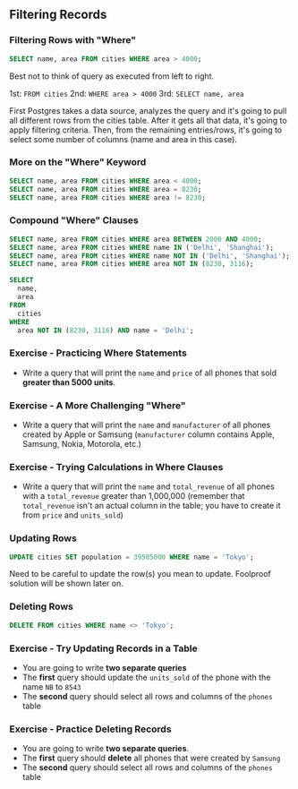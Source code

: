 ## Filtering Records

### Filtering Rows with "Where"

```sql
SELECT name, area FROM cities WHERE area > 4000;
```

Best not to think of query as executed from left to right.

1st: `FROM cities`
2nd: `WHERE area > 4000`
3rd: `SELECT name, area`

First Postgres takes a data source, analyzes the query and it's going to pull all different rows from the cities table. After it gets all that data, it's going to apply filtering criteria. Then, from the remaining entries/rows, it's going to select some number of columns (name and area in this case).

### More on the "Where" Keyword

```sql
SELECT name, area FROM cities WHERE area < 4000;
SELECT name, area FROM cities WHERE area = 8230;
SELECT name, area FROM cities WHERE area != 8230;
```

### Compound "Where" Clauses

```sql
SELECT name, area FROM cities WHERE area BETWEEN 2000 AND 4000;
SELECT name, area FROM cities WHERE name IN ('Delhi', 'Shanghai');
SELECT name, area FROM cities WHERE name NOT IN ('Delhi', 'Shanghai');
SELECT name, area FROM cities WHERE area NOT IN (8230, 3116);

SELECT 
  name, 
  area 
FROM 
  cities 
WHERE 
  area NOT IN (8230, 3116) AND name = 'Delhi';
```

### Exercise - Practicing Where Statements

* Write a query that will print the `name` and `price` of all phones that sold __greater than 5000 units__.

### Exercise - A More Challenging "Where"

* Write a query that will print the `name` and `manufacturer` of all phones created by Apple or Samsung (`manufacturer` column contains Apple, Samsung, Nokia, Motorola, etc.)

### Exercise - Trying Calculations in Where Clauses

* Write a query that will print the `name` and `total_revenue` of all phones with a `total_revenue` greater than 1,000,000 (remember that `total_revenue` isn't an actual column in the table; you have to create it from `price` and `units_sold`) 

### Updating Rows

```sql
UPDATE cities SET population = 39505000 WHERE name = 'Tokyo';
```

Need to be careful to update the row(s) you mean to update. Foolproof solution will be shown later on.

### Deleting Rows

```sql
DELETE FROM cities WHERE name <> 'Tokyo';
```

### Exercise - Try Updating Records in a Table

* You are going to write __two separate queries__
* The __first__ query should update the `units_sold` of the phone with the name `NB` to `8543`
* The __second__ query should select all rows and columns of the `phones` table

### Exercise - Practice Deleting Records

* You are going to write __two separate queries__.
* The __first__ query should __delete__ all phones that were created by `Samsung`
* The __second__ query should select all rows and columns of the `phones` table
